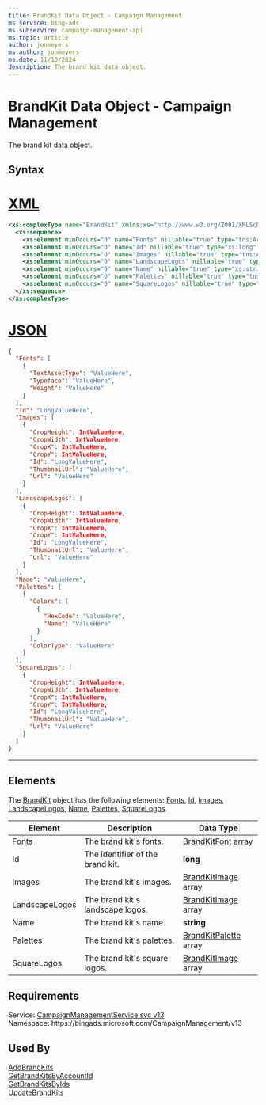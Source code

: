 ```yaml
---
title: BrandKit Data Object - Campaign Management
ms.service: bing-ads
ms.subservice: campaign-management-api
ms.topic: article
author: jonmeyers
ms.author: jonmeyers
ms.date: 11/13/2024
description: The brand kit data object.
---
```

# BrandKit Data Object - Campaign Management
The brand kit data object.

## Syntax

# [XML](#tab/xml)

```xml
<xs:complexType name="BrandKit" xmlns:xs="http://www.w3.org/2001/XMLSchema">
  <xs:sequence>
    <xs:element minOccurs="0" name="Fonts" nillable="true" type="tns:ArrayOfBrandKitFont" />
    <xs:element minOccurs="0" name="Id" nillable="true" type="xs:long" />
    <xs:element minOccurs="0" name="Images" nillable="true" type="tns:ArrayOfBrandKitImage" />
    <xs:element minOccurs="0" name="LandscapeLogos" nillable="true" type="tns:ArrayOfBrandKitImage" />
    <xs:element minOccurs="0" name="Name" nillable="true" type="xs:string" />
    <xs:element minOccurs="0" name="Palettes" nillable="true" type="tns:ArrayOfBrandKitPalette" />
    <xs:element minOccurs="0" name="SquareLogos" nillable="true" type="tns:ArrayOfBrandKitImage" />
  </xs:sequence>
</xs:complexType>
```

# [JSON](#tab/json)

```json
{
  "Fonts": [
    {
      "TextAssetType": "ValueHere",
      "Typeface": "ValueHere",
      "Weight": "ValueHere"
    }
  ],
  "Id": "LongValueHere",
  "Images": [
    {
      "CropHeight": IntValueHere,
      "CropWidth": IntValueHere,
      "CropX": IntValueHere,
      "CropY": IntValueHere,
      "Id": "LongValueHere",
      "ThumbnailUrl": "ValueHere",
      "Url": "ValueHere"
    }
  ],
  "LandscapeLogos": [
    {
      "CropHeight": IntValueHere,
      "CropWidth": IntValueHere,
      "CropX": IntValueHere,
      "CropY": IntValueHere,
      "Id": "LongValueHere",
      "ThumbnailUrl": "ValueHere",
      "Url": "ValueHere"
    }
  ],
  "Name": "ValueHere",
  "Palettes": [
    {
      "Colors": [
        {
          "HexCode": "ValueHere",
          "Name": "ValueHere"
        }
      ],
      "ColorType": "ValueHere"
    }
  ],
  "SquareLogos": [
    {
      "CropHeight": IntValueHere,
      "CropWidth": IntValueHere,
      "CropX": IntValueHere,
      "CropY": IntValueHere,
      "Id": "LongValueHere",
      "ThumbnailUrl": "ValueHere",
      "Url": "ValueHere"
    }
  ]
}
```

-----

## <a name="elements"></a>Elements

The [BrandKit](brandkit.md) object has the following elements: [Fonts](#fonts), [Id](#id), [Images](#images), [LandscapeLogos](#landscapelogos), [Name](#name), [Palettes](#palettes), [SquareLogos](#squarelogos).

|Element|Description|Data Type|
|-----------|---------------|-------------|
|<a name="fonts"></a>Fonts|The brand kit's fonts.|[BrandKitFont](brandkitfont.md) array|
|<a name="id"></a>Id|The identifier of the brand kit.|**long**|
|<a name="images"></a>Images|The brand kit's images.|[BrandKitImage](brandkitimage.md) array|
|<a name="landscapelogos"></a>LandscapeLogos|The brand kit's landscape logos.|[BrandKitImage](brandkitimage.md) array|
|<a name="name"></a>Name|The brand kit's name.|**string**|
|<a name="palettes"></a>Palettes|The brand kit's palettes.|[BrandKitPalette](brandkitpalette.md) array|
|<a name="squarelogos"></a>SquareLogos|The brand kit's square logos.|[BrandKitImage](brandkitimage.md) array|

## Requirements
Service: [CampaignManagementService.svc v13](https://campaign.api.bingads.microsoft.com/Api/Advertiser/CampaignManagement/v13/CampaignManagementService.svc)  
Namespace: https\://bingads.microsoft.com/CampaignManagement/v13  

## Used By
[AddBrandKits](addbrandkits.md)  
[GetBrandKitsByAccountId](getbrandkitsbyaccountid.md)  
[GetBrandKitsByIds](getbrandkitsbyids.md)  
[UpdateBrandKits](updatebrandkits.md)  
